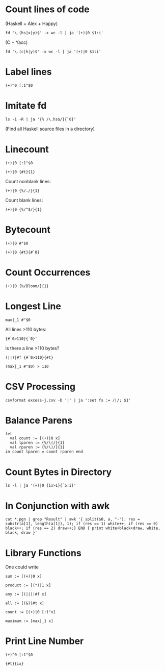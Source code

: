 # Count lines of code

(Haskell + Alex + Happy)

```
fd '\.(hs|x|y)$' -x wc -l | ja '(+)|0 $1:i'
```

(C + Yacc)

```
fd '\.(c|h|y)$' -x wc -l | ja '(+)|0 $1:i'
```

# Label lines

```
(+)^0 [:1"$0
```

# Imitate fd

```
ls -1 -R | ja '{% /\.hs$/}{`0}'
```

(Find all Haskell source files in a directory)

# Linecount

```
(+)|0 [:1"$0
```

```
(+)|0 {#t}{1}
```

Count nonblank lines:

```
(+)|0 {%/./}{1}
```

Count blank lines:

```
(+)|0 {%/^$/}{1}
```

# Bytecount

```
(+)|0 #"$0
```

```
(+)|0 {#t}{#`0}
```

# Count Occurrences

```
(+)|0 {%/Bloom/}{1}
```

# Longest Line

```
max|_1 #"$0
```

All lines >110 bytes:

```
{#`0>110}{`0}'
```

Is there a line >110 bytes?

```
(||)|#f {#`0>110}{#t}
```

```
(max|_1 #"$0) > 110
```

# CSV Processing

```
csvformat excess-j.csv -D '|' | ja ':set fs := /|/; $1'
```

# Balance Parens

```
let
  val count := [(+)|0 x]
  val lparen := {%/\(/}{1}
  val rparen := {%/\)/}{1}
in count lparen = count rparen end
```

# Count Bytes in Directory

```
ls -l | ja '(+)|0 {ix>1}{`5:i}'
```

# In Conjunction with awk

```
cat *.pgn | grep "Result" | awk '{ split($0, a, "-"); res = substr(a[1], length(a[1]), 1); if (res == 1) white++; if (res == 0) black++; if (res == 2) draw++;} END { print white+black+draw, white, black, draw }'
```

# Library Functions

One could write

```
sum := [(+)|0 x]

product := [(*)|1 x]

any := [(||)|#f x]

all := [(&)|#t x]

count := [(+)|0 [:1"x]

maximum := [max|_1 x]
```

# Print Line Number

```
(+)^0 [:1"$0
```

```
{#t}{ix}
```
